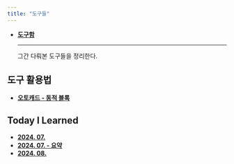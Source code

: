 ```yaml
---
title: "도구들"
---
```


<div class="grid cards" markdown>

-   [__도구함__](./toolbox/index.md)

    ---
    그간 다뤄본 도구들을 정리한다.

</div>

## 도구 활용법

<div class="grid cards" markdown>

-   [__오토캐드 - 동적 블록__](./dynamic-block/index.md)

</div>

## Today I Learned

<div class="grid cards" markdown>

-   [__2024. 07.__](./til/2407.md)
-   [__2024. 07. - 요약__](./til/2407-summary.md)
-   [__2024. 08.__](./til/2408.md)

</div>